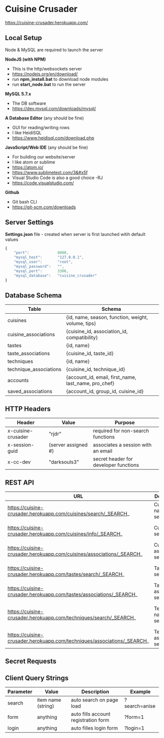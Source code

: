 # Cuisine Crusader

https://cuisine-crusader.herokuapp.com/

## Local Setup

Node & MySQL are required to launch the server

__NodeJS (with NPM)__
* This is the http/websockets server
* https://nodejs.org/en/download/
* run __npm&#x5f;install.bat__ to download node modules
* run __start&#x5f;node.bat__ to run the server

__MySQL 5.7.x__
* The DB software
* https://dev.mysql.com/downloads/mysql/

__A Database Editor__ (any should be fine)
* GUI for reading/writing rows
* I like HeidiSQL
* https://www.heidisql.com/download.php

__JavaScript/Web IDE__ (any should be fine)
* For building our website/server
* I like atom or sublime
* https://atom.io/
* https://www.sublimetext.com/3&#x5f
* Visual Studio Code is also a good choice -RJ
* https://code.visualstudio.com/

__Github__
* Git bash CLI
* https://git-scm.com/downloads

## Server Settings

__Settings.json__ file - created when server is first launched witih default values

```javascript
{
    "port": 			8080,
    "mysql_host": 		"127.0.0.1",
    "mysql_user": 		"root",
    "mysql_password": 	"",
    "mysql_port": 		3306,
    "mysql_database": 	"cuisine_crusader"
}

```

## Database Schema

| Table                  | Schema                                               |
|------------------------|------------------------------------------------------|
| cuisines               | {id, name, season, function, weight, volume, tips}   |
| cuisine_associations   | {cuisine_id, association_id, compatibility}          |
| tastes                 | {id, name}                                           |
| taste_associations     | {cuisine_id, taste_id}                               |
| techniques             | {id, name}                                           |
| technique_associations | {cuisine_id, technique_id}                           |
| accounts               | {account_id, email, first_name, last_name, pro_chef} |                
| saved_associations     | {account_id, group_id, cuisine_id}                   |

## HTTP Headers
| Header | Value | Purpose |
|-|-|-|
| x-cuisine-crusader | "rjdr" | required for non-search functions |
| x-session-guid | (server assigned #) | associates a session with an email|
| x-cc-dev | "darksouls3" | secret header for developer functions

## REST API
| URL                                                                     | Description                  | Returns                                        |
|-------------------------------------------------------------------------|------------------------------|------------------------------------------------|
| https://cuisine-crusader.herokuapp.com/cuisines/search/_SEARCH_         | Cuisine name search          | ["cusine1", "cuisine2", ..."cuisineN"]         |
| https://cuisine-crusader.herokuapp.com/cuisines/info/_SEARCH_           | Cuisine info search          | {name: "name", .... tips: "do something"}      |
| https://cuisine-crusader.herokuapp.com/cuisines/associations/_SEARCH_   | Cuisine associations search  | ["associate1", "associate2", ..."associateN"]  |
| https://cuisine-crusader.herokuapp.com/tastes/search/_SEARCH_           | Taste name search            | ["taste1", "taste2", ..."tasteN"]              |
| https://cuisine-crusader.herokuapp.com/tastes/associations/_SEARCH_     | Taste association search     | ["associate1", "associate2", ..."associateN"]  |
| https://cuisine-crusader.herokuapp.com/techniques/search/_SEARCH_       | Technique name search        | ["technique1, "technique2, ..., "techniquesN"] |
| https://cuisine-crusader.herokuapp.com/techniques/associations/_SEARCH_ | Technique association search | ["associate1", "associate2", ..."associateN"]  |

## Secret Requests


## Client Query Strings
| Parameter | Value              | Description                                  | Example       |
|-----------|--------------------|----------------------------------------------|---------------|
| search    | item name (string) | auto search on page load | ?search=anise |
|form | anything | auto fills account registration form | ?form=1|
|login | anything | auto filles login form | ?login=1|

